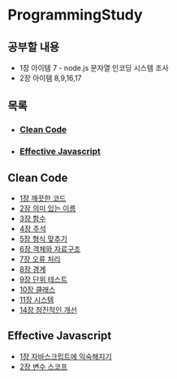 # ProgrammingStudy
## 공부할 내용
- 1장 아이템 7 - node.js 문자열 인코딩 시스템 조사
- 2장 아이템 8,9,16,17

## 목록
- ### [Clean Code](https://github.com/ts5516/ProgrammingStudy#clean-code)
- ### [Effective Javascript](https://github.com/ts5516/ProgrammingStudy#effective-javascript)

## Clean Code
- [1장 깨끗한 코드](https://github.com/ts5516/ProgrammingStudy/blob/main/Clean%20Code/1%EC%9E%A5%20%EA%B9%A8%EB%81%97%ED%95%9C%20%EC%BD%94%EB%93%9C.md)
- [2장 의미 있는 이름](https://github.com/ts5516/ProgrammingStudy/blob/main/Clean%20Code/2%EC%9E%A5%20%EC%9D%98%EB%AF%B8%20%EC%9E%88%EB%8A%94%20%EC%9D%B4%EB%A6%84.md)
- [3장 함수](https://github.com/ts5516/ProgrammingStudy/blob/main/Clean%20Code/3%EC%9E%A5%20%ED%95%A8%EC%88%98.md)
- [4장 주석](https://github.com/ts5516/ProgrammingStudy/blob/main/Clean%20Code/4%EC%9E%A5%20%EC%A3%BC%EC%84%9D.md)
- [5장 형식 맞추기](https://github.com/ts5516/ProgrammingStudy/blob/main/Clean%20Code/5%EC%9E%A5%20%ED%98%95%EC%8B%9D%20%EB%A7%9E%EC%B6%94%EA%B8%B0.md)
- [6장 객체와 자료구조](https://github.com/ts5516/ProgrammingStudy/blob/main/Clean%20Code/6%EC%9E%A5%20%EA%B0%9D%EC%B2%B4%EC%99%80%20%EC%9E%90%EB%A3%8C%EA%B5%AC%EC%A1%B0.md)
- [7장 오류 처리](https://github.com/ts5516/ProgrammingStudy/blob/main/Clean%20Code/7%EC%9E%A5%20%EC%98%A4%EB%A5%98%20%EC%B2%98%EB%A6%AC.md)
- [8장 경계](https://github.com/ts5516/ProgrammingStudy/blob/main/Clean%20Code/8%EC%9E%A5%20%EA%B2%BD%EA%B3%84.md)
- [9장 단위 테스트](https://github.com/ts5516/ProgrammingStudy/blob/main/Clean%20Code/9%EC%9E%A5%20%EB%8B%A8%EC%9C%84%20%ED%85%8C%EC%8A%A4%ED%8A%B8.md)
- [10장 클래스](https://github.com/ts5516/ProgrammingStudy/blob/main/Clean%20Code/10%EC%9E%A5%20%ED%81%B4%EB%9E%98%EC%8A%A4.md)
- [11장 시스템](https://github.com/ts5516/ProgrammingStudy/blob/main/Clean%20Code/11%EC%9E%A5%20%EC%8B%9C%EC%8A%A4%ED%85%9C.md)
- [14장 점진적인 개선](https://github.com/ts5516/ProgrammingStudy/blob/main/Clean%20Code/14%EC%9E%A5%20%EC%A0%90%EC%A7%84%EC%A0%81%EC%9D%B8%20%EA%B0%9C%EC%84%A0.md)

## Effective Javascript
- [1장 자바스크립트에 익숙해지기](https://github.com/ts5516/ProgrammingStudy/blob/main/Effective%20Javascript/1%EC%9E%A5%20%EC%9E%90%EB%B0%94%EC%8A%A4%ED%81%AC%EB%A6%BD%ED%8A%B8%EC%97%90%20%EC%9D%B5%EC%88%99%ED%95%B4%EC%A7%80%EA%B8%B0.md)
- [2장 변수 스코프](https://github.com/ts5516/ProgrammingStudy/blob/main/Effective%20Javascript/2%EC%9E%A5%20%EB%B3%80%EC%88%98%20%EC%8A%A4%EC%BD%94%ED%94%84.md)